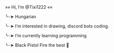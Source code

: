 »» Hi, I’m @Tixi1222 «« 

╰┈➤ Hungarian

╰┈➤ I’m interested in drawing, discord bots coding.

╰┈➤ I’m currently learning programming

╰┈➤ Black Pistol Fire the best 🤟 
<!---
Tixi1222/Tixi1222 is a ♔ special ♔ repository because its `README.md` (this file) appears on your GitHub profile.
You can click the Preview link to take a look at your changes.
--->
